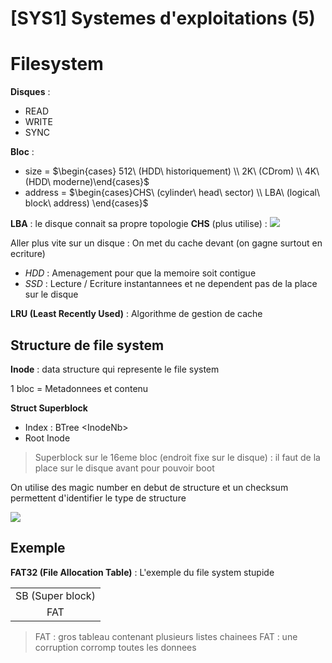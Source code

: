 [SYS1] Systemes d'exploitations (5)
===

# Filesystem

**Disques** : 
- READ
- WRITE
- SYNC

**Bloc** : 
- size = $\begin{cases} 512\ (HDD\ historiquement) \\ 2K\ (CDrom) \\ 4K\ (HDD\ moderne)\end{cases}$
- address = $\begin{cases}CHS\ (cylinder\ head\ sector) \\ LBA\ (logical\ block\ address) \end{cases}$


**LBA** : le disque connait sa propre topologie
**CHS** (plus utilise) :
![](https://i.imgur.com/hTe6fwF.png)


Aller plus vite sur un disque : On met du cache devant (on gagne surtout en ecriture)

- *HDD* : Amenagement pour que la memoire soit contigue
- *SSD* : Lecture / Ecriture instantannees et ne dependent pas de la place sur le disque

**LRU (Least Recently Used)** : Algorithme de gestion de cache

## Structure de file system

**Inode** : data structure qui represente le file system

1 bloc = Metadonnees et contenu

**Struct Superblock**
- Index : BTree \<InodeNb>
- Root Inode

> Superblock sur le 16eme bloc (endroit fixe sur le disque) : il faut de la place sur le disque avant pour pouvoir boot

On utilise des magic number en debut de structure et un checksum permettent d'identifier le type de structure

![](https://i.imgur.com/Fqby3Rk.png)

## Exemple

**FAT32 (File Allocation Table)** : L'exemple du file system stupide

||
|:---:|
|SB (Super block)|
|FAT|

> FAT : gros tableau contenant plusieurs listes chainees
> FAT : une corruption corromp toutes les donnees 